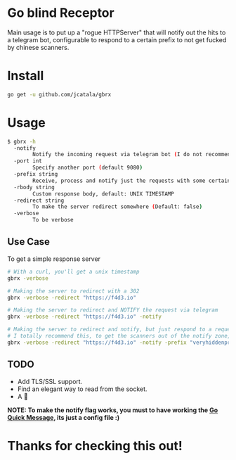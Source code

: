 # Go blind Receptor

Main usage is to put up a "rogue HTTPServer" that will notify out the hits to a telegram bot, configurable to respond to a certain prefix to not get fucked by chinese scanners.

# Install

```bash
go get -u github.com/jcatala/gbrx
```

# Usage

```bash
$ gbrx -h
  -notify
        Notify the incoming request via telegram bot (I do not recommended to listen under the root directory)
  -port int
        Specify another port (default 9080)
  -prefix string
        Receive, process and notify just the requests with some certain prefix (anywhere on the request).
  -rbody string
        Custom response body, default: UNIX TIMESTAMP
  -redirect string
        To make the server redirect somewhere (Default: false)
  -verbose
        To be verbose
```


## Use Case

To get a simple response server

```bash
# With a curl, you'll get a unix timestamp
gbrx -verbose

# Making the server to redirect with a 302
gbrx -verbose -redirect "https://f4d3.io"

# Making the server to redirect and NOTIFY the request via telegram
gbrx -verbose -redirect "https://f4d3.io" -notify

# Making the server to redirect and notify, but just respond to a request having some PREFIX
# I totally recommend this, to get the scanners out of the notify zone, lol
gbrx -verbose -redirect "https://f4d3.io" -notify -prefix "veryhiddenprefix"

```

## TODO

* Add TLS/SSL support.
* Find an elegant way to read from the socket.
* A :beer:

**NOTE: To make the notify flag works, you must to have working the [Go Quick Message](https://github.com/jcatala/gqm), its just a config file :)**

# Thanks for checking this out!